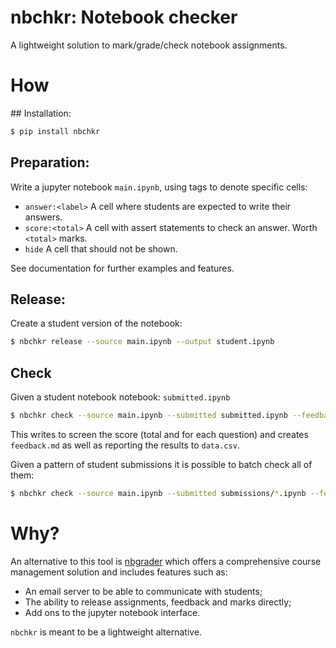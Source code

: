 # nbchkr: Notebook checker

A lightweight solution to mark/grade/check notebook assignments.

# How


## Installation:

```bash
$ pip install nbchkr
```

## Preparation:

Write a jupyter notebook `main.ipynb`, using tags to denote specific cells:

- `answer:<label>` A cell where students are expected to write their answers.
- `score:<total>` A cell with assert statements to check an answer. Worth
  `<total>` marks.
- `hide` A cell that should not be shown.

See documentation for further examples and features.

## Release:

Create a student version of the notebook:

```bash
$ nbchkr release --source main.ipynb --output student.ipynb
```


## Check

Given a student notebook notebook: `submitted.ipynb`

```bash
$ nbchkr check --source main.ipynb --submitted submitted.ipynb --feedback_suffix -feedback.md --output data.csv
```

This writes to screen the score (total and for each question) and creates
`feedback.md` as well as reporting the results to `data.csv`.

Given a pattern of student submissions it is possible to batch
check all of them:

```bash
$ nbchkr check --source main.ipynb --submitted submissions/*.ipynb --feedback_suffix -feedback.md --output data.csv
```

# Why?

An alternative to this tool is
[nbgrader](https://nbgrader.readthedocs.io/en/stable/) which offers a
comprehensive course management solution and includes features such as:

- An email server to be able to communicate with students;
- The ability to release assignments, feedback and marks directly;
- Add ons to the jupyter notebook interface.

`nbchkr` is meant to be a lightweight alternative.
